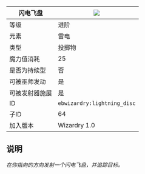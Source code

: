 | 闪电飞盘 |![](https://github.com/Electroblob77/Wizardry/blob/1.12.2/src/main/resources/assets/ebwizardry/textures/spells/lightning_disc.png)|
|---|---|
| 等级 | 进阶 |
| 元素 | 雷电 |
| 类型 | 投掷物 |
| 魔力值消耗 | 25 |
| 是否为持续型 | 否 |
| 可被巫师发动 | 是 |
| 可被发射器施展 | 是 |
| ID | `ebwizardry:lightning_disc` |
| 子ID | 64 |
| 加入版本 | Wizardry 1.0 |
## 说明
_在你指向的方向发射一个闪电飞盘，并追踪目标。_
